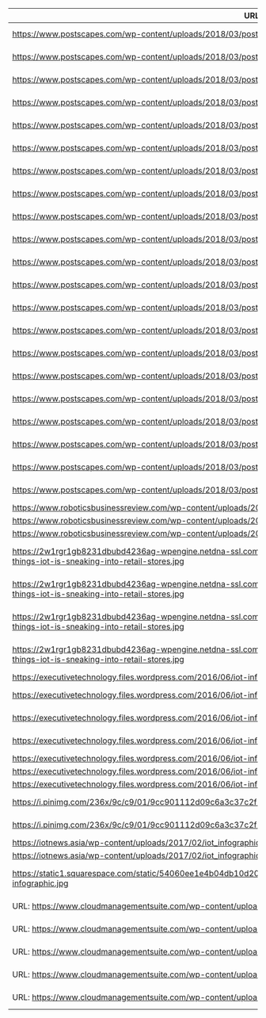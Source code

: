 |URL|filename|device_class|device_count|market_class|market_volume|prognosis_year|publication_year|authorship_class|
| ---- | ---- | ---- | ---- | ---- | ---- | ---- | ---- | ---- |
|https://www.postscapes.com/wp-content/uploads/2018/03/postscapes-harbor-iot-infographics-compressor.jpg|file2_postscapes-harbor-iot-infographics-compressor.txt|device|2000000000|||2014||company|
|https://www.postscapes.com/wp-content/uploads/2018/03/postscapes-harbor-iot-infographics-compressor.jpg|file2_postscapes-harbor-iot-infographics-compressor.txt|device|8000000000|||2020||company|
|https://www.postscapes.com/wp-content/uploads/2018/03/postscapes-harbor-iot-infographics-compressor.jpg|file2_postscapes-harbor-iot-infographics-compressor.txt|home(consumer)|3700000|||2020||company|
|https://www.postscapes.com/wp-content/uploads/2018/03/postscapes-harbor-iot-infographics-compressor.jpg|file2_postscapes-harbor-iot-infographics-compressor.txt|Body (Health)|360000000|||2020||company|
|https://www.postscapes.com/wp-content/uploads/2018/03/postscapes-harbor-iot-infographics-compressor.jpg|file2_postscapes-harbor-iot-infographics-compressor.txt|Transport (Mobility)|392000000|||2020||company|
|https://www.postscapes.com/wp-content/uploads/2018/03/postscapes-harbor-iot-infographics-compressor.jpg|file2_postscapes-harbor-iot-infographics-compressor.txt| Cities (Industry)|1500000|||2020||company|
|https://www.postscapes.com/wp-content/uploads/2018/03/postscapes-harbor-iot-infographics-compressor.jpg|file2_postscapes-harbor-iot-infographics-compressor.txt|||home(consumer)|79000000000|2014||company|
|https://www.postscapes.com/wp-content/uploads/2018/03/postscapes-harbor-iot-infographics-compressor.jpg|file2_postscapes-harbor-iot-infographics-compressor.txt|||Body (Health)|6000000000|2014||company|
|https://www.postscapes.com/wp-content/uploads/2018/03/postscapes-harbor-iot-infographics-compressor.jpg|file2_postscapes-harbor-iot-infographics-compressor.txt|||Transport (Mobility)|10000000000|2014||company|
|https://www.postscapes.com/wp-content/uploads/2018/03/postscapes-harbor-iot-infographics-compressor.jpg|file2_postscapes-harbor-iot-infographics-compressor.txt||| Cities (Industry)|59000000000|2014||company|
|https://www.postscapes.com/wp-content/uploads/2018/03/postscapes-harbor-iot-infographics-compressor.jpg|file2_postscapes-harbor-iot-infographics-compressor.txt|||Buildings|25000000000|2014||company|
|https://www.postscapes.com/wp-content/uploads/2018/03/postscapes-harbor-iot-infographics-compressor.jpg|file2_postscapes-harbor-iot-infographics-compressor.txt|||home(consumer)|1.8E+11|2017||company|
|https://www.postscapes.com/wp-content/uploads/2018/03/postscapes-harbor-iot-infographics-compressor.jpg|file2_postscapes-harbor-iot-infographics-compressor.txt|||Body (Health)|18000000000|2017||company|
|https://www.postscapes.com/wp-content/uploads/2018/03/postscapes-harbor-iot-infographics-compressor.jpg|file2_postscapes-harbor-iot-infographics-compressor.txt|||Transport (Mobility)|29000000000|2017||company|
|https://www.postscapes.com/wp-content/uploads/2018/03/postscapes-harbor-iot-infographics-compressor.jpg|file2_postscapes-harbor-iot-infographics-compressor.txt||| Cities (Industry)|1.29E+11|2017||company|
|https://www.postscapes.com/wp-content/uploads/2018/03/postscapes-harbor-iot-infographics-compressor.jpg|file2_postscapes-harbor-iot-infographics-compressor.txt|||Buildings|77000000000|2017||company|
|https://www.postscapes.com/wp-content/uploads/2018/03/postscapes-harbor-iot-infographics-compressor.jpg|file2_postscapes-harbor-iot-infographics-compressor.txt|||home(consumer)|3.97E+11|2020||company|
|https://www.postscapes.com/wp-content/uploads/2018/03/postscapes-harbor-iot-infographics-compressor.jpg|file2_postscapes-harbor-iot-infographics-compressor.txt|||Body (Health)|48000000000|2020||company|
|https://www.postscapes.com/wp-content/uploads/2018/03/postscapes-harbor-iot-infographics-compressor.jpg|file2_postscapes-harbor-iot-infographics-compressor.txt|||Transport (Mobility)|76000000000|2020||company|
|https://www.postscapes.com/wp-content/uploads/2018/03/postscapes-harbor-iot-infographics-compressor.jpg|file2_postscapes-harbor-iot-infographics-compressor.txt||| Cities (Industry)|2.7E+11|2020||company|
|https://www.postscapes.com/wp-content/uploads/2018/03/postscapes-harbor-iot-infographics-compressor.jpg|file2_postscapes-harbor-iot-infographics-compressor.txt|||Buildings|2.1E+11|2020||company|
|https://www.roboticsbusinessreview.com/wp-content/uploads/2018/04/seamgen-IOT-infographic-3-1.png|file4_seamgen-IOT-infographic-3-1.txt|device|20000000000|||2020|2018|company|
|https://www.roboticsbusinessreview.com/wp-content/uploads/2018/04/seamgen-IOT-infographic-3-1.png|file4_seamgen-IOT-infographic-3-1.txt|device|1.4E+12|||2021|2018|company|
|https://www.roboticsbusinessreview.com/wp-content/uploads/2018/04/seamgen-IOT-infographic-3-1.png|file4_seamgen-IOT-infographic-3-1.txt|device|1.1E+13|||2025|2018|company|
|https://2w1rgr1gb8231dbubd4236ag-wpengine.netdna-ssl.com/wp-content/uploads/2016/05/how-the-internet-of-things-iot-is-sneaking-into-retail-stores.jpg|file7_how-the-internet-of-things-iot-is-sneaking-into-retail-stores.txt|||retail market|14000000000|2015|2015|company (director Marketing)|
|https://2w1rgr1gb8231dbubd4236ag-wpengine.netdna-ssl.com/wp-content/uploads/2016/05/how-the-internet-of-things-iot-is-sneaking-into-retail-stores.jpg|file7_how-the-internet-of-things-iot-is-sneaking-into-retail-stores.txt|||retail market|36000000000|2020|2015|company (director Marketing)|
|https://2w1rgr1gb8231dbubd4236ag-wpengine.netdna-ssl.com/wp-content/uploads/2016/05/how-the-internet-of-things-iot-is-sneaking-into-retail-stores.jpg|file7_how-the-internet-of-things-iot-is-sneaking-into-retail-stores.txt|device|6400000000|||2016|2015|company (director Marketing)|
|https://2w1rgr1gb8231dbubd4236ag-wpengine.netdna-ssl.com/wp-content/uploads/2016/05/how-the-internet-of-things-iot-is-sneaking-into-retail-stores.jpg|file7_how-the-internet-of-things-iot-is-sneaking-into-retail-stores.txt|device|20800000000|||2020|2015|company (director Marketing)|
|https://executivetechnology.files.wordpress.com/2016/06/iot-infographic-bi-jun-2016.png|file8_iot-infographic-bi-jun-2016.txt|device|24000000000|||2020||Blog|
|https://executivetechnology.files.wordpress.com/2016/06/iot-infographic-bi-jun-2016.png|file8_iot-infographic-bi-jun-2016.txt|device (consumers)|5000000000|||2020|2016|Blog|
|https://executivetechnology.files.wordpress.com/2016/06/iot-infographic-bi-jun-2016.png|file8_iot-infographic-bi-jun-2016.txt|device (government)|7700000000|||2020|2016|Blog|
|https://executivetechnology.files.wordpress.com/2016/06/iot-infographic-bi-jun-2016.png|file8_iot-infographic-bi-jun-2016.txt|device (businesses)|11200000000|||2020|2016|Blog|
|https://executivetechnology.files.wordpress.com/2016/06/iot-infographic-bi-jun-2016.png|file8_iot-infographic-bi-jun-2016.txt|||consumers|400000000|2025|2016|Blog|
|https://executivetechnology.files.wordpress.com/2016/06/iot-infographic-bi-jun-2016.png|file8_iot-infographic-bi-jun-2016.txt|||government|4700000000|2025|2016|Blog|
|https://executivetechnology.files.wordpress.com/2016/06/iot-infographic-bi-jun-2016.png|file8_iot-infographic-bi-jun-2016.txt|||business|7600000000|2025|2016|Blog|
|https://i.pinimg.com/236x/9c/c9/01/9cc901112d09c6a3c37c2f186f88eda0--internet-of-things-the-internet.jpg|file10_9cc901112d09c6a3c37c2f186f88eda0--internet-of-things-the-internet.txt|smartphones|50000000000|revenue|2.6E+12|2020|||
|https://i.pinimg.com/236x/9c/c9/01/9cc901112d09c6a3c37c2f186f88eda0--internet-of-things-the-internet.jpg|file10_9cc901112d09c6a3c37c2f186f88eda0--internet-of-things-the-internet.txt|intelligent systems|25000000000|||2020|||
|https://iotnews.asia/wp-content/uploads/2017/02/iot_infographic.jpg|file2_iot_infographic.txt|device|20000000000|amount|0|2010|0|journalist|
|https://iotnews.asia/wp-content/uploads/2017/02/iot_infographic.jpg|file2_iot_infographic.txt|device|50000000000|profit|1.4E+13|2020|0|0|
|https://static1.squarespace.com/static/54060ee1e4b04db10d202cd6/t/59a450b3197aea9d17f0e111/1507771592550/iot-infographic.jpg|file1_iot-infographic.txt|device|30000000000|average increase digital enterprises|1500000|2020|0|0|
|URL: https://www.cloudmanagementsuite.com/wp-content/uploads/2018/03/Infographic-IoT-Report-Q1-2018-1.png|Infographic file: file4_Infographic-IoT-Report-Q1-2018-1.txt|device|2000000000|0|0|2006|2018|company|
|URL: https://www.cloudmanagementsuite.com/wp-content/uploads/2018/03/Infographic-IoT-Report-Q1-2018-1.png|Infographic file: file4_Infographic-IoT-Report-Q1-2018-1.txt|device|60000000000|0|0|2016|2018|company|
|URL: https://www.cloudmanagementsuite.com/wp-content/uploads/2018/03/Infographic-IoT-Report-Q1-2018-1.png|Infographic file: file4_Infographic-IoT-Report-Q1-2018-1.txt|device|8000000000|0|0|2018|2018|company|
|URL: https://www.cloudmanagementsuite.com/wp-content/uploads/2018/03/Infographic-IoT-Report-Q1-2018-1.png|Infographic file: file4_Infographic-IoT-Report-Q1-2018-1.txt|device|20000000000|0|0|2020|2018|company|
|URL: https://www.cloudmanagementsuite.com/wp-content/uploads/2018/03/Infographic-IoT-Report-Q1-2018-1.png|Infographic file: file4_Infographic-IoT-Report-Q1-2018-1.txt|device|0|investigation|1.34E+11|2022|2018|company|
